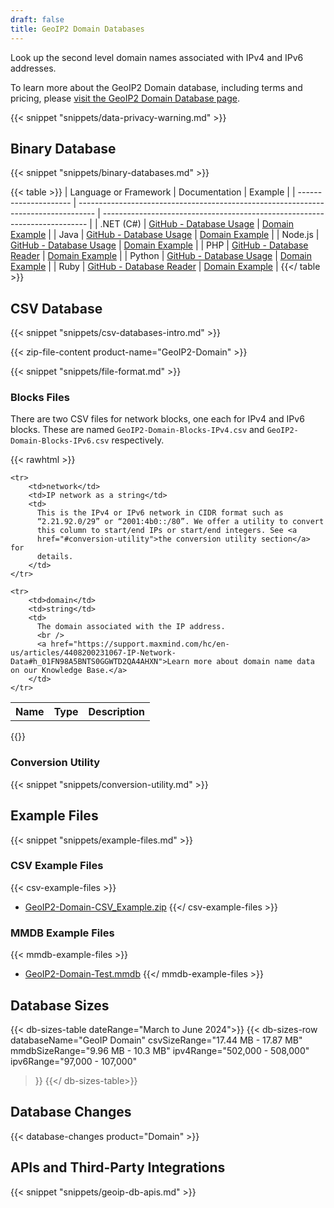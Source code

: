 ```yaml
---
draft: false
title: GeoIP2 Domain Databases
---
```


Look up the second level domain names associated with IPv4 and IPv6 addresses.

To learn more about the GeoIP2 Domain database, including terms and pricing,
please
[visit the GeoIP2 Domain Database page](https://www.maxmind.com/en/geoip2-domain-name-database).

{{< snippet "snippets/data-privacy-warning.md" >}}

## Binary Database

{{< snippet "snippets/binary-databases.md" >}}

{{< table >}}
| Language or Framework | Documentation                                                                      | Example                                                                    |
| --------------------- | ---------------------------------------------------------------------------------- | -------------------------------------------------------------------------- |
| .NET (C#)             | [GitHub - Database Usage](https://github.com/maxmind/GeoIP2-dotnet#database-usage) | [Domain Example](https://github.com/maxmind/GeoIP2-dotnet#domain-database) |
| Java                  | [GitHub - Database Usage](https://github.com/maxmind/GeoIP2-java#database-usage)   | [Domain Example](https://github.com/maxmind/GeoIP2-java#domain)            |
| Node.js               | [GitHub - Database Usage](https://github.com/maxmind/GeoIP2-node#database-usage)   | [Domain Example](https://github.com/maxmind/GeoIP2-node#domain-example)    |
| PHP                   | [GitHub - Database Reader](https://github.com/maxmind/GeoIP2-php#database-reader)  | [Domain Example](https://github.com/maxmind/GeoIP2-php#domain-example)     |
| Python                | [GitHub - Database Usage](https://github.com/maxmind/GeoIP2-python#database-usage) | [Domain Example](https://github.com/maxmind/GeoIP2-python#domain-database) |
| Ruby                  | [GitHub - Database Reader](https://github.com/maxmind/GeoIP2-ruby#database-reader) | [Domain Example](https://github.com/maxmind/GeoIP2-ruby#domain-example)    |
{{</ table >}}

## CSV Database

{{< snippet "snippets/csv-databases-intro.md" >}}

{{< zip-file-content product-name="GeoIP2-Domain" >}}

{{< snippet "snippets/file-format.md" >}}

### Blocks Files

There are two CSV files for network blocks, one each for IPv4 and IPv6 blocks.
These are named `GeoIP2-Domain-Blocks-IPv4.csv` and
`GeoIP2-Domain-Blocks-IPv6.csv` respectively.

{{< rawhtml >}}
<div class="table">
<table>
  <tbody>
    <tr>
        <th>Name</th>
        <th>Type</th>
        <th>Description</th>
    </tr>

    <tr>
        <td>network</td>
        <td>IP network as a string</td>
        <td>
          This is the IPv4 or IPv6 network in CIDR format such as
          “2.21.92.0/29” or “2001:4b0::/80”. We offer a utility to convert
          this column to start/end IPs or start/end integers. See <a
          href="#conversion-utility">the conversion utility section</a> for
          details.
        </td>
    </tr>

    <tr>
        <td>domain</td>
        <td>string</td>
        <td>
          The domain associated with the IP address.
          <br />
          <a href="https://support.maxmind.com/hc/en-us/articles/4408200231067-IP-Network-Data#h_01FN98A5BNTS0GGWTD2QA4AHXN">Learn more about domain name data on our Knowledge Base.</a>
        </td>
    </tr>

  </tbody>
</table>
</div>
{{</ rawhtml >}}

### Conversion Utility

{{< snippet "snippets/conversion-utility.md" >}}

## Example Files

{{< snippet "snippets/example-files.md" >}}

### CSV Example Files

{{< csv-example-files >}}
* [GeoIP2-Domain-CSV\_Example.zip](/static/GeoIP2-Domain-Example.zip)
{{</ csv-example-files >}}

### MMDB Example Files

{{< mmdb-example-files >}}
* [GeoIP2-Domain-Test.mmdb](https://github.com/maxmind/MaxMind-DB/blob/main/test-data/GeoIP2-Domain-Test.mmdb)
{{</ mmdb-example-files >}}

## Database Sizes

{{< db-sizes-table dateRange="March to June 2024">}}
  {{< db-sizes-row
    databaseName="GeoIP Domain"
    csvSizeRange="17.44 MB - 17.87 MB"
    mmdbSizeRange="9.96 MB - 10.3 MB"
    ipv4Range="502,000 - 508,000"
    ipv6Range="97,000 - 107,000"
  >}}
{{</ db-sizes-table>}}

## Database Changes

{{< database-changes product="Domain" >}}

## APIs and Third-Party Integrations

{{< snippet "snippets/geoip-db-apis.md" >}}
